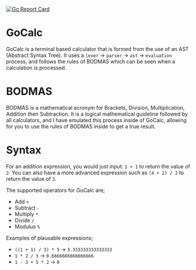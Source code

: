 [![Go Report Card](https://goreportcard.com/badge/github.com/emt7x/gocalc)](https://goreportcard.com/badge/github.com/emt7x/gocalc)

# GoCalc

GoCalc is a terminal based calculator that is formed from the use of an AST (Abstract Syntax Tree). It uses a `lexer` -> `parser` -> `ast` -> `evaluation` process, and follows the rules of BODMAS which can be seen when a calculation is processed.

# BODMAS

BODMAS is a mathematical acronym for Brackets, Division, Multiplication, Addition then Subtraction. It is a logical mathematical guideline followed by all calculators, and I have emulated this process inside of GoCalc, allowing for you to use the rules of BODMAS inside to get a true result.

# Syntax

For an addition expression, you would just input: `1 + 1` to return the value of `2`. You can also have a more advanced expression such as `(4 + 2) / 2` to return the value of `3`.

The supported operators for GoCalc are;

- Add `+`
- Subtract `-`
- Multiply `*`
- Divide `/`
- Modulus `%`

Examples of plausable expressions;

- `((1 + 1) / 3) * 5` -> `3.333333333333333`
- `1 * 2 / 3` -> `0.6666666666666666`
- `1 - 3 + 5 * 2` -> `8`
